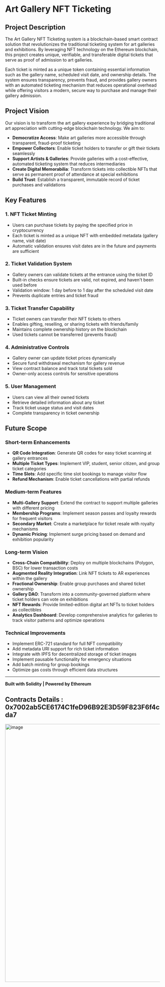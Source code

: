 # Art Gallery NFT Ticketing

## Project Description

The Art Gallery NFT Ticketing system is a blockchain-based smart contract solution that revolutionizes the traditional ticketing system for art galleries and exhibitions. By leveraging NFT technology on the Ethereum blockchain, this project creates unique, verifiable, and transferable digital tickets that serve as proof of admission to art galleries.

Each ticket is minted as a unique token containing essential information such as the gallery name, scheduled visit date, and ownership details. The system ensures transparency, prevents fraud, and provides gallery owners with an automated ticketing mechanism that reduces operational overhead while offering visitors a modern, secure way to purchase and manage their gallery admission.

## Project Vision

Our vision is to transform the art gallery experience by bridging traditional art appreciation with cutting-edge blockchain technology. We aim to:

- **Democratize Access**: Make art galleries more accessible through transparent, fraud-proof ticketing
- **Empower Collectors**: Enable ticket holders to transfer or gift their tickets seamlessly
- **Support Artists & Galleries**: Provide galleries with a cost-effective, automated ticketing system that reduces intermediaries
- **Create Digital Memorabilia**: Transform tickets into collectible NFTs that serve as permanent proof of attendance at special exhibitions
- **Build Trust**: Establish a transparent, immutable record of ticket purchases and validations

## Key Features

### 1. **NFT Ticket Minting**
- Users can purchase tickets by paying the specified price in cryptocurrency
- Each ticket is minted as a unique NFT with embedded metadata (gallery name, visit date)
- Automatic validation ensures visit dates are in the future and payments are sufficient

### 2. **Ticket Validation System**
- Gallery owners can validate tickets at the entrance using the ticket ID
- Built-in checks ensure tickets are valid, not expired, and haven't been used before
- Validation window: 1 day before to 1 day after the scheduled visit date
- Prevents duplicate entries and ticket fraud

### 3. **Ticket Transfer Capability**
- Ticket owners can transfer their NFT tickets to others
- Enables gifting, reselling, or sharing tickets with friends/family
- Maintains complete ownership history on the blockchain
- Used tickets cannot be transferred (prevents fraud)

### 4. **Administrative Controls**
- Gallery owner can update ticket prices dynamically
- Secure fund withdrawal mechanism for gallery revenue
- View contract balance and track total tickets sold
- Owner-only access controls for sensitive operations

### 5. **User Management**
- Users can view all their owned tickets
- Retrieve detailed information about any ticket
- Track ticket usage status and visit dates
- Complete transparency in ticket ownership

## Future Scope

### Short-term Enhancements
- **QR Code Integration**: Generate QR codes for easy ticket scanning at gallery entrances
- **Multiple Ticket Types**: Implement VIP, student, senior citizen, and group ticket categories
- **Time Slots**: Add specific time slot bookings to manage visitor flow
- **Refund Mechanism**: Enable ticket cancellations with partial refunds

### Medium-term Features
- **Multi-Gallery Support**: Extend the contract to support multiple galleries with different pricing
- **Membership Programs**: Implement season passes and loyalty rewards for frequent visitors
- **Secondary Market**: Create a marketplace for ticket resale with royalty mechanisms
- **Dynamic Pricing**: Implement surge pricing based on demand and exhibition popularity

### Long-term Vision
- **Cross-Chain Compatibility**: Deploy on multiple blockchains (Polygon, BSC) for lower transaction costs
- **Augmented Reality Integration**: Link NFT tickets to AR experiences within the gallery
- **Fractional Ownership**: Enable group purchases and shared ticket ownership
- **Gallery DAO**: Transform into a community-governed platform where ticket holders can vote on exhibitions
- **NFT Rewards**: Provide limited-edition digital art NFTs to ticket holders as collectibles
- **Analytics Dashboard**: Develop comprehensive analytics for galleries to track visitor patterns and optimize operations

### Technical Improvements
- Implement ERC-721 standard for full NFT compatibility
- Add metadata URI support for rich ticket information
- Integrate with IPFS for decentralized storage of ticket images
- Implement pausable functionality for emergency situations
- Add batch minting for group bookings
- Optimize gas costs through efficient data structures

---

**Built with Solidity | Powered by Ethereum**

## Contracts Details : 0x7002ab5CE6174C1feD96B92E3D59F823F6f4cda7
<img width="1895" height="839" alt="image" src="https://github.com/user-attachments/assets/418db286-fa7e-40a1-8f91-c06ac87a0cc8" />

